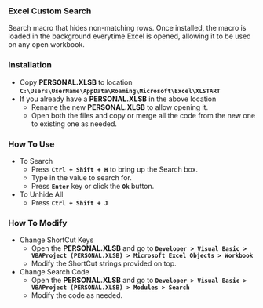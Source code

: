 ### Excel Custom Search
Search macro that hides non-matching rows. Once installed, the macro is loaded in the background everytime Excel is opened, allowing it to be used on any open workbook. 

### Installation
* Copy **PERSONAL.XLSB** to location **`C:\Users\UserName\AppData\Roaming\Microsoft\Excel\XLSTART`**
* If you already have a **PERSONAL.XLSB** in the above location
	* Rename the new **PERSONAL.XLSB** to allow opening it.
	* Open both the files and copy or merge all the code from the new one to existing one as needed.

### How To Use
* To Search
	* Press **`Ctrl + Shift + H`** to bring up the Search box.
	* Type in the value to search for.
	* Press **`Enter`** key or click the **`Ok`** button.
* To Unhide All
	* Press **`Ctrl + Shift + J`**

### How To Modify
* Change ShortCut Keys
	* Open the **PERSONAL.XLSB** and go to **`Developer > Visual Basic > VBAProject (PERSONAL.XLSB) > Microsoft Excel Objects > Workbook`**
	* Modify the ShortCut strings provided on top.
* Change Search Code
	* Open the **PERSONAL.XLSB** and go to **`Developer > Visual Basic > VBAProject (PERSONAL.XLSB) > Modules > Search`**
	* Modify the code as needed.
